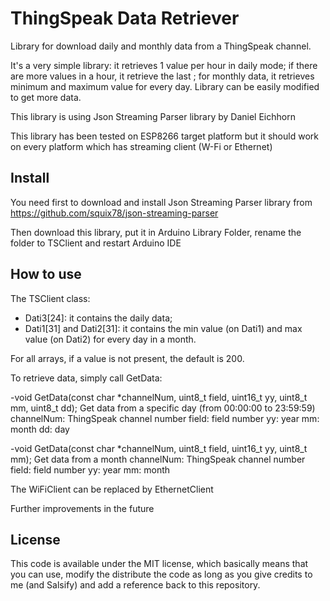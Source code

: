 # ThingSpeak Data Retriever
Library for download daily and monthly data from a ThingSpeak channel.

It's a very simple library: it retrieves 1 value per hour in daily mode; if there are more values in a hour, it retrieve the last ; for monthly data, it retrieves minimum and maximum value for every day.
Library can be easily modified to get more data.
 
This library is using Json Streaming Parser library by Daniel Eichhorn

This library has been tested on ESP8266 target platform but it should work on every platform which has streaming client (W-Fi or Ethernet)

## Install

You need first to download and install Json Streaming Parser library from https://github.com/squix78/json-streaming-parser

Then download this library, put it in Arduino Library Folder, rename the folder to TSClient and restart Arduino IDE

## How to use

The TSClient class:

- Dati3[24]: it contains the daily data;
- Dati1[31] and Dati2[31]: it contains the min value (on Dati1) and max value (on Dati2) for every day in a month.

For all arrays, if a value is not present, the default is 200.

To retrieve data, simply call GetData:

-void GetData(const char *channelNum, uint8_t field, uint16_t yy, uint8_t mm, uint8_t dd);
   Get data from a specific day (from 00:00:00 to 23:59:59)
   channelNum: ThingSpeak channel number
   field: field number
   yy: year
   mm: month
   dd: day

-void GetData(const char *channelNum, uint8_t field, uint16_t yy, uint8_t mm);
   Get data from a month 
   channelNum: ThingSpeak channel number
   field: field number
   yy: year
   mm: month
 
The WiFiClient can be replaced by EthernetClient

Further improvements in the future

## License

This code is available under the MIT license, which basically means that you can use, modify the distribute the code as long as you give credits to me (and Salsify) and add a reference back to this repository.

